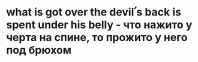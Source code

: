 # what is got over the devil՛s back is spent under his belly - что нажито у черта на спине, то прожито у него под брюхом
